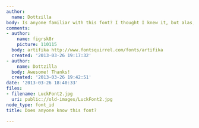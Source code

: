 ```yaml
---
author:
  name: Dottzilla
body: Is anyone familiar with this font? I thought I knew it, but alas, no such luck.
comments:
- author:
    name: figrsk8r
    picture: 110115
  body: artifika http://www.fontsquirrel.com/fonts/artifika
  created: '2013-03-26 19:17:32'
- author:
    name: Dottzilla
  body: Awesome! Thanks!
  created: '2013-03-26 19:42:51'
date: '2013-03-26 18:40:33'
files:
- filename: LuckFont2.jpg
  uri: public://old-images/LuckFont2.jpg
node_type: font_id
title: Does anyone know this font?

---
```

